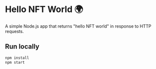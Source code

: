 # Hello NFT World 🌍

A simple Node.js app that returns "hello NFT world" in response to HTTP requests.

## Run locally

```bash
npm install
npm start
